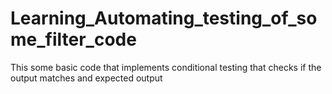 # Learning_Automating_testing_of_some_filter_code
This some basic code that implements conditional testing that checks if the output matches and expected output
